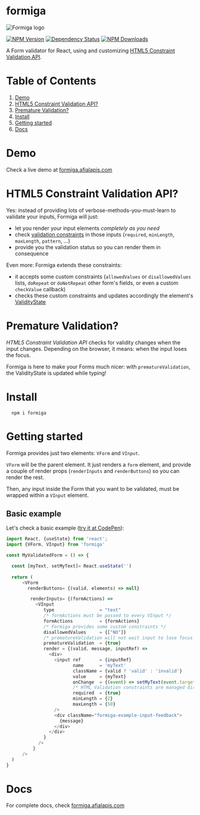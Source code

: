 # formiga

![Formiga logo](https://formiga.afialapis.com/assets/images/logo/formiga_name.png)

[![NPM Version](https://badge.fury.io/js/formiga.svg)](https://www.npmjs.com/package/formiga)
[![Dependency Status](https://david-dm.org/afialapis/formiga.svg)](https://david-dm.org/afialapis/formiga)
[![NPM Downloads](https://img.shields.io/npm/dm/formiga.svg?style=flat)](https://www.npmjs.com/package/formiga)

A Form validator for React, using and customizing [HTML5 Constraint Validation API](https://developer.mozilla.org/en-US/docs/Web/API/Constraint_validation).

# Table of Contents

1. [Demo](#demo)
2. [HTML5 Constraint Validation API?](#html5-constraint-validation-api)
3. [Premature Validation?](#premature-Validation)
4. [Install](#install)
5. [Getting started](#getting-started)
6. [Docs](#docs)


# Demo

Check a live demo at [formiga.afialapis.com](https://formiga.afialapis.com)

# HTML5 Constraint Validation API?

Yes: instead of providing lots of verbose-methods-you-must-learn to validate your inputs, Formiga will just:
  - let you render your input elements _completely as you need_
  - check [validation constraints](https://developer.mozilla.org/en-US/docs/Web/Guide/HTML/HTML5/Constraint_validation) in those inputs (`required`, `minLength`, `maxLength`, `pattern`, ...)
  - provide you the validation status so you can render them in consequence

Even more: Formiga extends these constraints:
  - it accepts some custom constraints (`allowedValues` or `disallowedValues` lists, `doRepeat` or `doNotRepeat` other form's fields, or even a custom `checkValue` callback)
  - checks these custom constraints and updates accordingly the element's [ValidityState](https://developer.mozilla.org/en-US/docs/Web/API/ValidityState)

# Premature Validation?

_HTML5 Constraint Validation API_ checks for validity changes when the input changes. Depending on the browser, it means: when the input loses the focus.

Formiga is here to make your Forms much nicer: with `prematureValidation`, the ValidityState is updated while typing!

# Install

```
  npm i formiga
```

# Getting started 

Formiga provides just two elements: `VForm` and `VInput`.

`VForm` will be the parent element. It just renders a `form` element, and provide a couple of render props (`renderInputs` and `renderButtons`) so you can render the rest.

Then, any input inside the Form that you want to be validated, must be wrapped within a `VInput` element.

## Basic example

Let's check a basic example ([try it at CodePen](https://codepen.io/afialapis/pen/KKwgNWK)):


```javascript
import React, {useState} from 'react';
import {VForm, VInput} from 'formiga'

const MyValidatedForm = () => {

  const [myText, setMyText]= React.useState('')
  
  return (
      <VForm 
        renderButtons= {(valid, elements) => null}

         renderInputs= {(formActions) => 
           <VInput
              type                 = "text"
              /* formActions must be passed to every VInput */
              formActions          = {formActions}
              /* Formiga provides some custom constraints */
              disallowedValues     = {["NO"]}
              /* prematureValidation will not wait input to lose focus */
              prematureValidation  = {true}
              render = {(valid, message, inputRef) => 
                <div>
                  <input ref       = {inputRef}
                         name      = 'myText'
                         className = {valid ? 'valid' : 'invalid'}
                         value     = {myText}
                         onChange  = {(event) => setMyText(event.target.value)}
                         /* HTML Validation constraints are managed directly on HTML input elements*/
                         required  = {true}
                         minLength = {2}
                         maxLength = {50}
                  />
                  <div className="formiga-example-input-feedback">
                    {message}
                  </div>
                </div>
              }
            /> 
          }
      />
  )
} 

```

# Docs

For complete docs, check [formiga.afialapis.com](https://formiga.afialapis.com)

